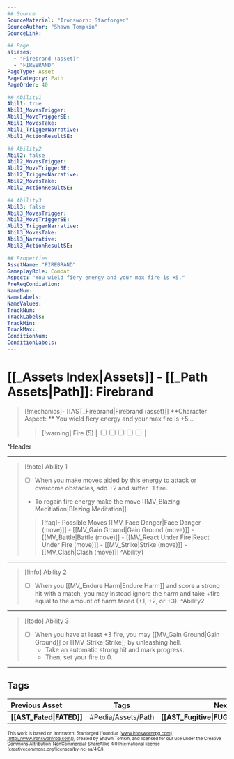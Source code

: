 ```yaml
---
## Source
SourceMaterial: "Ironsworn: Starforged"
SourceAuthor: "Shawn Tompkin"
SourceLink: 

## Page
aliases:
  - "Firebrand (asset)"
  - "FIREBRAND"
PageType: Asset
PageCategory: Path
PageOrder: 40

## Ability1
Abil1: true
Abil1_MovesTrigger:
Abil1_MoveTriggerSE:
Abil1_MovesTake:
Abil1_TriggerNarrative:
Abil1_ActionResultSE:

## Ability2
Abil2: false
Abil2_MovesTrigger:
Abil2_MoveTriggerSE:
Abil2_TriggerNarrative:
Abil2_MovesTake:
Abil2_ActionResultSE:

## Ability3
Abil3: false
Abil3_MovesTrigger:
Abil3_MoveTriggerSE:
Abil3_TriggerNarrative:
Abil3_MovesTake:
Abil3_Narrative:
Abil3_ActionResultSE:

## Properties
AssetName: "FIREBRAND"
GameplayRole: Combat
Aspect: "You wield fiery energy and your max fire is +5."
PreReqCondiation: 
NameNum:
NameLabels:
NameValues:
TrackNum:
TrackLabels:
TrackMin:
TrackMax:
ConditionNum:
ConditionLabels:
---
```

# [[_Assets Index|Assets]] - [[_Path Assets|Path]]: Firebrand
> [!mechanics]- [[AST_Firebrand|Firebrand (asset)]]
> **Character Aspect: ** You wield fiery energy and your max fire is +5...
> > [!warning] Fire (5) | <input type="checkbox" /><input type="checkbox" /><input type="checkbox" /><input type="checkbox" /><input type="checkbox" /> |
> >
^Header
___
> [!note] Ability 1
> - [ ] When you make moves aided by this energy to attack or overcome obstacles, add +2 and suffer -1 fire.  
> - To regain fire energy make the move [[MV_Blazing Meditiation|Blazing Meditation]].
> > [!faq]- Possible Moves
> > [[MV_Face Danger|Face Danger (move)]] - [[MV_Gain Ground|Gain Ground (move)]] - [[MV_Battle|Battle (move)]] - [[MV_React Under Fire|React Under Fire (move)]] - [[MV_Strike|Strike (move)]] - [[MV_Clash|Clash (move)]]
^Ability1
___
> [!info] Ability 2
> - [ ] When you [[MV_Endure Harm|Endure Harm]] and score a strong hit with a match, you may instead ignore the harm and take +fire equal to the amount of harm faced (+1, +2, or +3).
^Ability2
___
> [!todo] Ability 3
> - [ ] When you have at least +3 fire, you may [[MV_Gain Ground|Gain Ground]] or [[MV_Strike|Strike]] by unleashing hell. 
> 	- Take an automatic strong hit and mark progress. 
> 	- Then, set your fire to 0.
___

## Tags
| Previous Asset| Tags | Next Asset |
|:--- |:---:| ---:|
| **[[AST_Fated\|FATED]]** | #Pedia/Assets/Path | **[[AST_Fugitive\|FUGITIVE]]** |

<font size=-2>This work is based on Ironsworn: Starforged (found at [www.ironswornrpg.com](http://www.ironswornrpg.com)), created by Shawn Tomkin, and licensed for our use under the Creative Commons Attribution-NonCommercial-ShareAlike 4.0 International license  (creativecommons.org/licenses/by-nc-sa/4.0/).</font>
